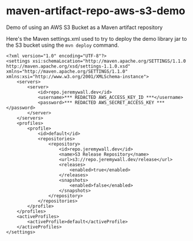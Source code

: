 # maven-artifact-repo-aws-s3-demo
Demo of using an AWS S3 Bucket as a Maven artifact repository

Here's the Maven settings.xml used to try to deploy the demo library jar to the S3 bucket using the `mvn deploy` command.

```
<?xml version="1.0" encoding="UTF-8"?>
<settings xsi:schemaLocation="http://maven.apache.org/SETTINGS/1.1.0 http://maven.apache.org/xsd/settings-1.1.0.xsd" xmlns="http://maven.apache.org/SETTINGS/1.1.0" xmlns:xsi="http://www.w3.org/2001/XMLSchema-instance">
	<servers>
		<server>
			<id>repo.jeremywall.dev</id>
			<username>*** REDACTED AWS_ACCESS_KEY_ID ***</username>
			<password>*** REDACTED AWS_SECRET_ACCESS_KEY ***</password>
		</server>
	</servers>
	<profiles>
		<profile>
			<id>default</id>
			<repositories>
				<repository>
					<id>repo.jeremywall.dev</id>
					<name>S3 Release Repository</name>
					<url>s3://repo.jeremywall.dev/release</url>
					<releases>
						<enabled>true</enabled>
					</releases>
					<snapshots>
						<enabled>false</enabled>
					</snapshots>
				</repository>
			</repositories>
		</profile>
	</profiles>
	<activeProfiles>
		<activeProfile>default</activeProfile>
	</activeProfiles>
</settings>

```
